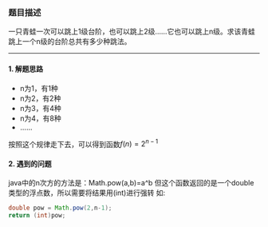 ### 题目描述
一只青蛙一次可以跳上1级台阶，也可以跳上2级……它也可以跳上n级。求该青蛙跳上一个n级的台阶总共有多少种跳法。

---

#### 1. 解题思路
* n为1，有1种
* n为2，有2种
* n为3，有4种
* n为4，有8种
* ......

按照这个规律走下去，可以得到函数$f(n)=2^{n-1}$

#### 2. 遇到的问题
java中的n次方的方法是：Math.pow(a,b)=a^b
但这个函数返回的是一个double类型的浮点数，所以需要将结果用(int)进行强转
如:
```java
double pow = Math.pow(2,n-1);
return (int)pow;
```


